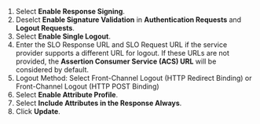 1.   Select **Enable Response Signing**.
2.   Deselct **Enable Signature Validation** in **Authentication Requests** and **Logout Requests**.
3.   Select **Enable Single Logout**.
4.   Enter the SLO Response URL and SLO Request URL if the service provider supports a different URL for logout. If these URLs are not provided, the **Assertion Consumer Service (ACS) URL** will be considered by default. 
6.   Logout Method: Select Front-Channel Logout (HTTP Redirect Binding) or Front-Channel Logout (HTTP POST Binding)
7.   Select **Enable Attribute Profile**.
8.   Select **Include Attributes in the Response Always**.
9.   Click **Update**. 